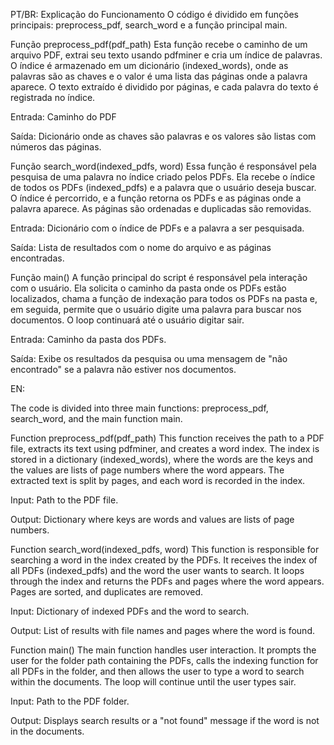 PT/BR: 
Explicação do Funcionamento
O código é dividido em funções principais: preprocess_pdf, search_word e a função principal main.

Função preprocess_pdf(pdf_path)
Esta função recebe o caminho de um arquivo PDF, extrai seu texto usando pdfminer e cria um índice de palavras. O índice é armazenado em um dicionário (indexed_words), onde as palavras são as chaves e o valor é uma lista das páginas onde a palavra aparece. O texto extraído é dividido por páginas, e cada palavra do texto é registrada no índice.

Entrada: Caminho do PDF

Saída: Dicionário onde as chaves são palavras e os valores são listas com números das páginas.

Função search_word(indexed_pdfs, word)
Essa função é responsável pela pesquisa de uma palavra no índice criado pelos PDFs. Ela recebe o índice de todos os PDFs (indexed_pdfs) e a palavra que o usuário deseja buscar. O índice é percorrido, e a função retorna os PDFs e as páginas onde a palavra aparece. As páginas são ordenadas e duplicadas são removidas.

Entrada: Dicionário com o índice de PDFs e a palavra a ser pesquisada.

Saída: Lista de resultados com o nome do arquivo e as páginas encontradas.

Função main()
A função principal do script é responsável pela interação com o usuário. Ela solicita o caminho da pasta onde os PDFs estão localizados, chama a função de indexação para todos os PDFs na pasta e, em seguida, permite que o usuário digite uma palavra para buscar nos documentos. O loop continuará até o usuário digitar sair.

Entrada: Caminho da pasta dos PDFs.

Saída: Exibe os resultados da pesquisa ou uma mensagem de "não encontrado" se a palavra não estiver nos documentos.

EN:

The code is divided into three main functions: preprocess_pdf, search_word, and the main function main.

Function preprocess_pdf(pdf_path)
This function receives the path to a PDF file, extracts its text using pdfminer, and creates a word index. The index is stored in a dictionary (indexed_words), where the words are the keys and the values are lists of page numbers where the word appears. The extracted text is split by pages, and each word is recorded in the index.

Input: Path to the PDF file.

Output: Dictionary where keys are words and values are lists of page numbers.

Function search_word(indexed_pdfs, word)
This function is responsible for searching a word in the index created by the PDFs. It receives the index of all PDFs (indexed_pdfs) and the word the user wants to search. It loops through the index and returns the PDFs and pages where the word appears. Pages are sorted, and duplicates are removed.

Input: Dictionary of indexed PDFs and the word to search.

Output: List of results with file names and pages where the word is found.

Function main()
The main function handles user interaction. It prompts the user for the folder path containing the PDFs, calls the indexing function for all PDFs in the folder, and then allows the user to type a word to search within the documents. The loop will continue until the user types sair.

Input: Path to the PDF folder.

Output: Displays search results or a "not found" message if the word is not in the documents.
